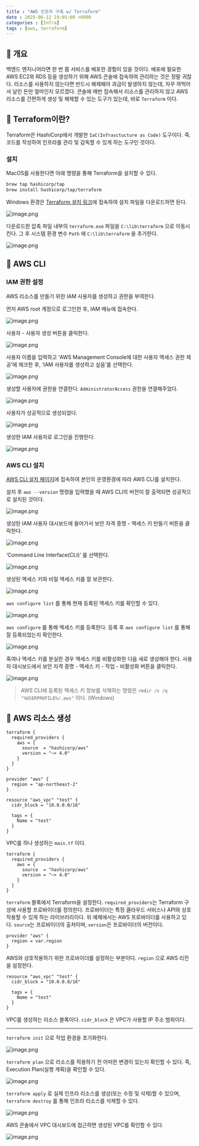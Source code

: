 ```yaml
---
title : "AWS 인프라 구축 w/ Terraform"
date : 2025-06-12 19:05:00 +0900
categories : [Infra]
tags : [aws, terraform]
---
```


## 📌 개요

백엔드 엔지니어라면 한 번 쯤 서비스를 배포한 경험이 있을 것이다. 배포에 필요한 AWS EC2와 RDS 등을 생성하기 위해 AWS 콘솔에 접속하여 관리하는 것은 정말 귀찮다. 리소스를 사용하지 않는다면 반드시 해제해야 과금이 발생하지 않는데, 자꾸 까먹어서 날린 돈만 얼마인지 모르겠다. 콘솔에 매번 접속해서 리소스를 관리하지 않고 AWS 리소스를 간편하게 생성 및 해제할 수 있는 도구가 있는데, 바로 `Terraform` 이다.

## 📌 Terraform이란?

Terraform은 HashiCorp에서 개발한 `IaC(Infrasctucture as Code)` 도구이다. 즉. 코드를 작성하여 인프라를 관리 및 감독할 수 있게 하는 도구인 것이다. 

### 설치

MacOS를 사용한다면 아래 명령을 통해 Terraform을 설치할 수 있다.

```bash
brew tap hashicorp/tap
brew install hashicorp/tap/terraform
```

Windows 환경은 [Terraform 설치 링크](https://developer.hashicorp.com/terraform/install)에 접속하여 설치 파일을 다운로드하면 된다.

![image.png](assets/img/aws-terraform/1.png)

다운로드한 압축 파일 내부의 `terraform.exe` 파일을 `C:\lib\terraform` 으로 이동시킨다. 그 후 시스템 환경 변수 `Path` 에 `C:\lib\terraform` 을 추가한다.

![image.png](assets/img/aws-terraform/2.png)

## 📌 AWS CLI

### IAM 권한 설정

AWS 리소스를 만들기 위한 IAM 사용자를 생성하고 권한을 부여한다.

먼저 AWS root 계정으로 로그인한 후, IAM 메뉴에 접속한다.

![image.png](assets/img/aws-terraform/3.png)

사용자 - 사용자 생성 버튼을 클릭한다.

![image.png](assets/img/aws-terraform/4.png)

사용자 이름을 입력하고 ‘AWS Management Console에 대한 사용자 액세스 권한 제공’에 체크한 후, ‘IAM 사용자를 생성하고 싶음’를 선택한다.

![image.png](assets/img/aws-terraform/5.png)

생성할 사용자에 권한을 연결한다. `AdministratorAccess` 권한을 연결해주었다.

![image.png](assets/img/aws-terraform/6.png)

사용자가 성공적으로 생성되었다.

![image.png](assets/img/aws-terraform/7.png)

생성한 IAM 사용자로 로그인을 진행한다.

![image.png](assets/img/aws-terraform/8.png)

### AWS CLI 설치

[AWS CLI 설치 페이지](https://docs.aws.amazon.com/ko_kr/cli/latest/userguide/getting-started-install.html)에 접속하여 본인의 운영환경에 따라 AWS CLI를 설치한다.

설치 후 `aws --version` 명령을 입력했을 때 AWS CLI의 버전이 잘 출력되면 성공적으로 설치된 것이다.

![image.png](assets/img/aws-terraform/9.png)

생성된 IAM 사용자 대시보드에 들어가서 보안 자격 증명 - 액세스 키 만들기 버튼을 클릭한다.

![image.png](assets/img/aws-terraform/10.png)

‘Command Line Interface(CLI)’ 를 선택한다.

![image.png](assets/img/aws-terraform/11.png)

생성된 액세스 키와 비밀 액세스 키를 잘 보관한다.

![image.png](assets/img/aws-terraform/12.png)

`aws configure list` 를 통해 현재 등록된 액세스 키를 확인할 수 있다.

![image.png](assets/img/aws-terraform/13.png)

`aws configure` 를 통해 엑세스 키를 등록한다. 등록 후 `aws configure list` 를 통해 잘 등록되었는지 확인한다.

![image.png](assets/img/aws-terraform/14.png)

혹여나 액세스 키를 분실한 경우 액세스 키를 비활성화한 다음 새로 생성해야 한다. 사용자 대시보드에서 보안 자격 증명 - 액세스 키 - 작업 - 비활성화 버튼을 클릭한다.

![image.png](assets/img/aws-terraform/15.png)

> AWS CLI에 등록된 액세스 키 정보를 삭제하는 명령은 `rmdir /s /q "%USERPROFILE%/.aws"` 이다. (Windows)
> 

## 📌 AWS 리소스 생성

```hcl
terraform {
  required_providers {
    aws = {
      source  = "hashicorp/aws"
      version = "~> 4.0"
    }
  }
}

provider "aws" {
  region = "ap-northeast-2"
}

resource "aws_vpc" "test" {
  cidr_block = "10.0.0.0/16"

  tags = {
    Name = "test"
  }
}
```

VPC를 하나 생성하는 `main.tf` 이다.

```hcl
terraform {
  required_providers {
    aws = {
      source  = "hashicorp/aws"
      version = "~> 4.0"
    }
  }
}
```

`terraform` 블록에서 Terraform을 설정한다. `required_providers`는 Terraform 구성에 사용할 프로바이더를 정의한다. 프로바이더는 특정 클라우드 서비스나 API와 상호작용할 수 있게 하는 라이브러리이다. 위 예제에서는 AWS 프로바이더를 사용하고 있다. `source`는 프로바이더의 출처이며, `version`은 프로바이더의 버전이다.

```hcl
provider "aws" {
  region = var.region
}
```

AWS와 상호작용하기 위한 프로바이더를 설정하는 부분이다. `region` 으로 AWS 리전을 설정한다.

```hcl
resource "aws_vpc" "test" {
  cidr_block = "10.0.0.0/16"

  tags = {
    Name = "test"
  }
}
```

VPC를 생성하는 리소스 블록이다. `cidr_block` 은 VPC가 사용할 IP 주소 범위이다.

---

`terraform init` 으로 작업 환경을 초기화한다.

![image.png](assets/img/aws-terraform/16.png)

`terraform plan` 으로 리소스를 적용하기 전 어떠한 변경이 있는지 확인할 수 있다. 즉, Execution Plan(실행 계획)을 확인할 수 있다.

![image.png](assets/img/aws-terraform/17.png)

`terraform apply` 로 실제 인프라 리소스를 생성(또는 수정 및 삭제)할 수 있으며, `terraform destroy` 를 통해 인프라 리소스를 삭제할 수 있다.

![image.png](assets/img/aws-terraform/18.png)

AWS 콘솔에서 VPC 대시보드에 접근하면 생성된 VPC를 확인할 수 있다.

![image.png](assets/img/aws-terraform/19.png)